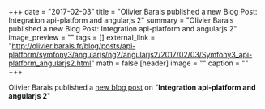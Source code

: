 +++
date = "2017-02-03"
title = "Olivier Barais published a new Blog Post: Integration api-platform and angularjs 2"
summary = "Olivier Barais published a new Blog Post: Integration api-platform and angularjs 2"
image_preview = ""
tags = []
external_link = "http://olivier.barais.fr/blog/posts/api-platform/symfony3/angularjs/ng2/angularjs2/2017/02/03/Symfony3_api-platform_angularjs2.html"
math = false
[header]
image = ""
caption = ""
+++


Olivier Barais published a [new blog post](http://olivier.barais.fr/blog/posts/api-platform/symfony3/angularjs/ng2/angularjs2/2017/02/03/Symfony3_api-platform_angularjs2.html) on "**Integration api-platform and angularjs 2**"
